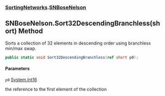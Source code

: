 ### [SortingNetworks](SortingNetworks.md 'SortingNetworks').[SNBoseNelson](SortingNetworks.SNBoseNelson.md 'SortingNetworks.SNBoseNelson')

## SNBoseNelson.Sort32DescendingBranchless(short) Method

Sorts a collection of 32 elements in descending order using branchless min/max swap.

```csharp
public static void Sort32DescendingBranchless(ref short p0);
```
#### Parameters

<a name='SortingNetworks.SNBoseNelson.Sort32DescendingBranchless(short).p0'></a>

`p0` [System.Int16](https://docs.microsoft.com/en-us/dotnet/api/System.Int16 'System.Int16')

the reference to the first element of the collection